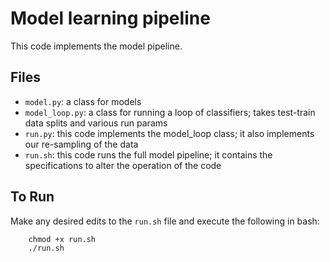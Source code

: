 # Model learning pipeline

This code implements the model pipeline. 

## Files

- `model.py`: a class for models
- `model_loop.py`: a class for running a loop of classifiers; takes test-train data splits and various run params
- `run.py`: this code implements the model_loop class; it also implements our re-sampling of the data
- `run.sh`: this code runs the full model pipeline; it contains the specifications to alter the operation of the code

## To Run
Make any desired edits to the `run.sh` file and execute the following in bash:

        chmod +x run.sh
        ./run.sh
        

